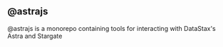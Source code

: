 ## @astrajs

@astrajs is a monorepo containing tools for interacting with DataStax's Astra and Stargate
